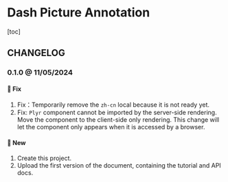 # Dash Picture Annotation

[toc]

## CHANGELOG

### 0.1.0 @ 11/05/2024

#### :wrench: Fix

1. Fix：Temporarily remove the `zh-cn` local because it is not ready yet.
2. Fix: `Plyr` component cannot be imported by the server-side rendering. Move the component to the client-side only rendering. This change will let the component only appears when it is accessed by a browser.

#### :mega: New

1. Create this project.
2. Upload the first version of the document, containing the tutorial and API docs.
